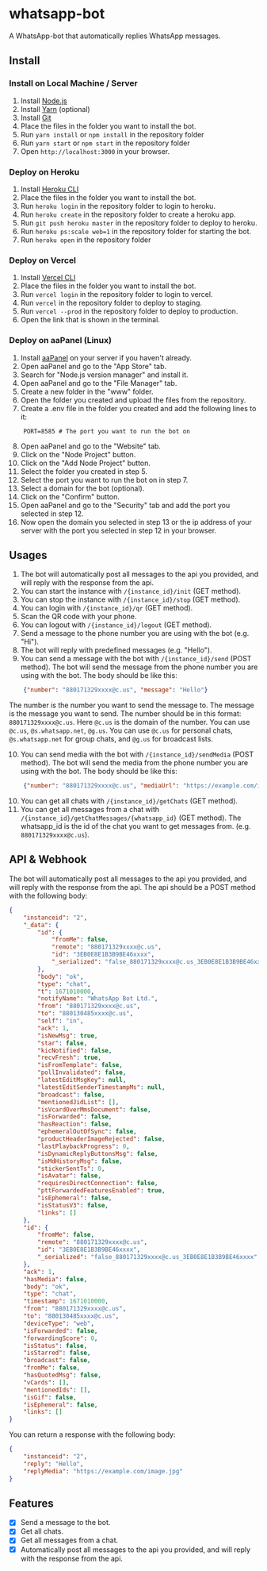 # whatsapp-bot
A WhatsApp-bot that automatically replies WhatsApp messages.

## Install
### Install on Local Machine / Server
1. Install [Node.js](https://nodejs.org/en/download/)
2. Install [Yarn](https://yarnpkg.com/en/docs/install) (optional)
3. Install [Git](https://git-scm.com/downloads)
4. Place the files in the folder you want to install the bot.
5. Run `yarn install` or `npm install` in the repository folder
6. Run `yarn start` or `npm start` in the repository folder
7. Open ``http://localhost:3000`` in your browser.

### Deploy on Heroku
1. Install [Heroku CLI](https://devcenter.heroku.com/articles/heroku-cli)
2. Place the files in the folder you want to install the bot.
3. Run `heroku login` in the repository folder to login to heroku.
4. Run `heroku create` in the repository folder to create a heroku app.
5. Run `git push heroku master` in the repository folder to deploy to heroku.
6. Run `heroku ps:scale web=1` in the repository folder for starting the bot.
7. Run `heroku open` in the repository folder

### Deploy on Vercel
1. Install [Vercel CLI](https://vercel.com/download)
2. Place the files in the folder you want to install the bot.
3. Run `vercel login` in the repository folder to login to vercel.
4. Run `vercel` in the repository folder to deploy to staging.
5. Run `vercel --prod` in the repository folder to deploy to production.
6. Open the link that is shown in the terminal.

### Deploy on aaPanel (Linux)
1. Install [aaPanel](https://www.aapanel.com/) on your server if you haven't already.
2. Open aaPanel and go to the "App Store" tab.
3. Search for "Node.js version manager" and install it.
4. Open aaPanel and go to the "File Manager" tab.
5. Create a new folder in the "www" folder.
6. Open the folder you created and upload the files from the repository.
7. Create a .env file in the folder you created and add the following lines to it:
```
    PORT=8585 # The port you want to run the bot on
```
8. Open aaPanel and go to the "Website" tab.
9. Click on the "Node Project" button.
10. Click on the "Add Node Project" button.
11. Select the folder you created in step 5.
12. Select the port you want to run the bot on in step 7.
13. Select a domain for the bot (optional).
14. Click on the "Confirm" button.
15. Open aaPanel and go to the "Security" tab and add the port you selected in step 12.
16. Now open the domain you selected in step 13 or the ip address of your server with the port you selected in step 12 in your browser.

## Usages
1. The bot will automatically post all messages to the api you provided, and will reply with the response from the api.
2. You can start the instance with ``/{instance_id}/init`` (GET method).
3. You can stop the instance with ``/{instance_id}/stop`` (GET method).
4. You can login with ``/{instance_id}/qr`` (GET method).
5. Scan the QR code with your phone.
6. You can logout with ``/{instance_id}/logout`` (GET method).
7. Send a message to the phone number you are using with the bot (e.g. "Hi").
8. The bot will reply with predefined messages (e.g. "Hello").
9. You can send a message with the bot with ``/{instance_id}/send`` (POST method). The bot will send the message from the phone number you are using with the bot. The body should be like this: 

```json
    {"number": "880171329xxxx@c.us", "message": "Hello"}
```

The number is the number you want to send the message to. The message is the message you want to send. The number should be in this format: ``880171329xxxx@c.us``. Here ``@c.us`` is the domain of the number. You can use ``@c.us``, ``@s.whatsapp.net``, ``@g.us``. You can use ``@c.us`` for personal chats, ``@s.whatsapp.net`` for group chats, and ``@g.us`` for broadcast lists.

10. You can send media with the bot with ``/{instance_id}/sendMedia`` (POST method). The bot will send the media from the phone number you are using with the bot. The body should be like this: 

```json
    {"number": "880171329xxxx@c.us", "mediaUrl": "https://example.com/image.jpg"}
```
10. You can get all chats with ``/{instance_id}/getChats`` (GET method).
11. You can get all messages from a chat with ``/{instance_id}/getChatMessages/{whatsapp_id}`` (GET method). The whatsapp_id is the id of the chat you want to get messages from. (e.g. `880171329xxxx@c.us`).

## API & Webhook
The bot will automatically post all messages to the api you provided, and will reply with the response from the api. The api should be a POST method with the following body:
```json
{
    "instanceid": "2",
    "_data": {
        "id": {
            "fromMe": false,
            "remote": "880171329xxxx@c.us",
            "id": "3EB0E8E1B3B9BE46xxxx",
            "_serialized": "false_880171329xxxx@c.us_3EB0E8E1B3B9BE46xxxx"
        },
        "body": "ok",
        "type": "chat",
        "t": 1671010000,
        "notifyName": "WhatsApp Bot Ltd.",
        "from": "880171329xxxx@c.us",
        "to": "880130485xxxx@c.us",
        "self": "in",
        "ack": 1,
        "isNewMsg": true,
        "star": false,
        "kicNotified": false,
        "recvFresh": true,
        "isFromTemplate": false,
        "pollInvalidated": false,
        "latestEditMsgKey": null,
        "latestEditSenderTimestampMs": null,
        "broadcast": false,
        "mentionedJidList": [],
        "isVcardOverMmsDocument": false,
        "isForwarded": false,
        "hasReaction": false,
        "ephemeralOutOfSync": false,
        "productHeaderImageRejected": false,
        "lastPlaybackProgress": 0,
        "isDynamicReplyButtonsMsg": false,
        "isMdHistoryMsg": false,
        "stickerSentTs": 0,
        "isAvatar": false,
        "requiresDirectConnection": false,
        "pttForwardedFeaturesEnabled": true,
        "isEphemeral": false,
        "isStatusV3": false,
        "links": []
    },
    "id": {
        "fromMe": false,
        "remote": "880171329xxxx@c.us",
        "id": "3EB0E8E1B3B9BE46xxxx",
        "_serialized": "false_880171329xxxx@c.us_3EB0E8E1B3B9BE46xxxx"
    },
    "ack": 1,
    "hasMedia": false,
    "body": "ok",
    "type": "chat",
    "timestamp": 1671010000,
    "from": "880171329xxxx@c.us",
    "to": "880130485xxxx@c.us",
    "deviceType": "web",
    "isForwarded": false,
    "forwardingScore": 0,
    "isStatus": false,
    "isStarred": false,
    "broadcast": false,
    "fromMe": false,
    "hasQuotedMsg": false,
    "vCards": [],
    "mentionedIds": [],
    "isGif": false,
    "isEphemeral": false,
    "links": []
}
```

You can return a response with the following body:
```json
{
    "instanceid": "2",
    "reply": "Hello",
    "replyMedia": "https://example.com/image.jpg"
}
```

## Features
- [x] Send a message to the bot.
- [x] Get all chats.
- [x] Get all messages from a chat.
- [x] Automatically post all messages to the api you provided, and will reply with the response from the api.